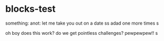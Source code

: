 # blocks-test
something:
anot:
let me take you out on a date
ss
adad
one more times
s

oh boy does this work?
do we get pointless challenges?
pewpewpew!!
s

